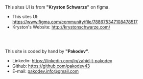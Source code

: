 This sites UI is from **"Kryston Schwarze"** on figma.
* This sites UI:     https://www.figma.com/community/file/788675347108478517
* Kryston's Website:     http://krystonschwarze.com/

\
&nbsp;

This site is coded by hand by **"Pakodev"**.
* Linkedin:     https://linkedin.com/in/zahid-t-pakodev
* Github:    https://github.com/pakodev43
* E-mail:     pakodev.info@gmail.com